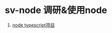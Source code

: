 # sv-node 调研&使用node

1. [node typescript项目](https://github.com/ronliruonan/sv-node/tree/master/node-ts-sso)
